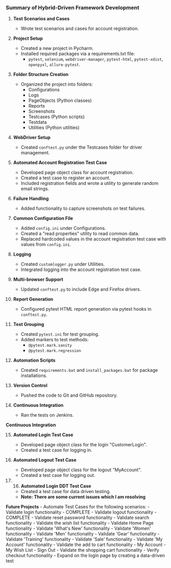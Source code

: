 ### Summary of Hybrid-Driven Framework Development

1. **Test Scenarios and Cases**
   - Wrote test scenarios and cases for account registration.

2. **Project Setup**
   - Created a new project in Pycharm.
   - Installed required packages via a requirements.txt file:
     - `pytest`, `selenium`, `webdriver-manager`, `pytest-html`, `pytest-xdist`, `openpyxl`, `allure-pytest`.

3. **Folder Structure Creation**
   - Organized the project into folders:
     - Configurations
     - Logs
     - PageObjects (Python classes)
     - Reports
     - Screenshots
     - Testcases (Python scripts)
     - Testdata
     - Utilities (Python utilities)

4. **WebDriver Setup**
   - Created `conftest.py` under the Testcases folder for driver management.

5. **Automated Account Registration Test Case**
   - Developed page object class for account registration.
   - Created a test case to register an account.
   - Included registration fields and wrote a utility to generate random email strings.

6. **Failure Handling**
   - Added functionality to capture screenshots on test failures.

7. **Common Configuration File**
   - Added `config.ini` under Configurations.
   - Created a "read properties" utility to read common data.
   - Replaced hardcoded values in the account registration test case with values from `config.ini`.

8. **Logging**
   - Created `customlogger.py` under Utilities.
   - Integrated logging into the account registration test case.

9. **Multi-browser Support**
   - Updated `conftest.py` to include Edge and Firefox drivers.

10. **Report Generation**
    - Configured pytest HTML report generation via pytest hooks in `conftest.py`.

11. **Test Grouping**
    - Created `pytest.ini` for test grouping.
    - Added markers to test methods:
      - `@pytest.mark.sanity`
      - `@pytest.mark.regression`

12. **Automation Scripts**
    - Created `requirements.bat` and `install_packages.bat` for package installations.

13. **Version Control**
    - Pushed the code to Git and GitHub repository.

14. **Continuous Integration**
    - Ran the tests on Jenkins.

**Continuous Integration**

15. **Automated Login Test Case**
    - Developed page object class for the login "CustomerLogin".
    - Created a test case for logging in.

16. **Automated Logout Test Case**
    - Developed page object class for the logout "MyAccount".
    - Created a test case for logging out.

17. 16. **Automated Login DDT Test Case**
    - Created a test case for data driven testing.
    - **Note: There are some current issues which I am resolving**
   
**Future Projects**
    - Automate Test Cases for the following scenarios:
        - Validate login functionality - COMPLETE
        - Validate logout functionality - COMPLETE
        - Validate reset password functionality
        - Validate search functionality 
        - Validate the wish list functionality
        - Validate Home Page functionality
        - Validate 'What's New' functionality
        - Validate 'Women' functionality
        - Validate 'Men' functionality
        - Validate 'Gear' functionality
        - Validate 'Training' functionality
        - Validate 'Sale' functionality
        - Validate 'My Account' functionality
        - Validate the add to cart functionality
            - My Account
            - My Wish List
            - Sign Out
        - Validate the shopping cart functionality 
        - Verify checkout functionality
    - Expand on the login page by creating a data-driven test
